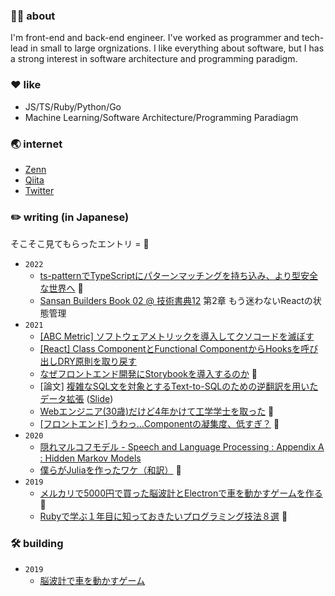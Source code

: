 ### 👨‍💻 about

I'm front-end and back-end engineer. I've worked as programmer and tech-lead in small to large orgnizations. I like everything about software, but I has a strong interest in software architecture and programming paradigm.

### ❤️ like

- JS/TS/Ruby/Python/Go
- Machine Learning/Software Architecture/Programming Paradiagm

### 🌏 internet

- [Zenn](https://zenn.dev/aki202)
- [Qiita](https://qiita.com/aki202)
- [Twitter](https://twitter.com/aki202)

### ✏️ writing (in Japanese)

そこそこ見てもらったエントリ = 👀

- `2022`
  - [ts-patternでTypeScriptにパターンマッチングを持ち込み、より型安全な世界へ](https://zenn.dev/aki202/articles/5d725c080640f9) 👀
  - [Sansan Builders Book 02 @ 技術書典12](https://techbookfest.org/product/6551625332162560) 第2章 もう迷わないReactの状態管理
- `2021`
  - [[ABC Metric] ソフトウェアメトリックを導入してクソコードを滅ぼす](https://qiita.com/aki202/items/2348fd246d7904e5dc3e)
  - [[React] Class ComponentとFunctional ComponentからHooksを呼び出しDRY原則を取り戻す](https://zenn.dev/aki202/articles/8e1bc896a2f6f8)
  - [なぜフロントエンド開発にStorybookを導入するのか](https://qiita.com/aki202/items/bd5a22813352d1834a93) 👀
  - [論文] [複雑なSQL文を対象とするText-to-SQLのための逆翻訳を用いたデータ拡張](https://s3.amazonaws.com/test.borderworks.jp/research/text-to-sql-augmentation-paper_gt_03.pdf) ([Slide](https://s3.amazonaws.com/test.borderworks.jp/research/text-to-sql-augmentation_slide.pdf))
  - [Webエンジニア(30歳)だけど4年かけて工学学士を取った](https://qiita.com/aki202/items/aea846416f3739f48257) 👀
  - [[フロントエンド] うわっ…Componentの凝集度、低すぎ？](https://qiita.com/aki202/items/b279fa8097dde82e2730) 👀
- `2020`
  - [隠れマルコフモデル - Speech and Language Processing : Appendix A : Hidden Markov Models](https://www.slideshare.net/aki202/speech-and-language-processing-appendix-a-hidden-markov-models)
  - [僕らがJuliaを作ったワケ（和訳）](https://twitter.com/aki202/status/1276453342265266177) 👀
- `2019`
  - [メルカリで5000円で買った脳波計とElectronで車を動かすゲームを作る](https://qiita.com/aki202/items/2d7d386cc7656a7b97bd) 👀
  - [Rubyで学ぶ１年目に知っておきたいプログラミング技法８選](https://qiita.com/aki202/items/dc4b4a6f3df800528edb) 👀

### 🛠 building

- `2019`
  - [脳波計で車を動かすゲーム](https://twitter.com/aki202/status/1162758414641950720)

<!--
### 👨‍🎓 career

- `2008` Hosei University - dropped out
- `2011` Forpeace, Inc. - software engineer
- `2016` Bizer, Inc. - software enginner （PERSOL group since 2019）
- `2021` University of Electro-Communications - bachelor's degree
- `2021` Sansan, Inc. - software engineer
-->

<!--
**aki202/aki202** is a ✨ _special_ ✨ repository because its `README.md` (this file) appears on your GitHub profile.

Here are some ideas to get you started:

- 🔭 I’m currently working on ...
- 🌱 I’m currently learning ...
- 👯 I’m looking to collaborate on ...
- 🤔 I’m looking for help with ...
- 💬 Ask me about ...
- 📫 How to reach me: ...
- 😄 Pronouns: ...
- ⚡ Fun fact: ...
-->
